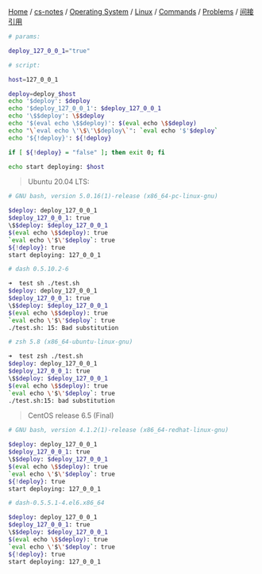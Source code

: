 [Home](https://mengxianbin.github.io) /
[cs-notes](https://mengxianbin.github.io/cs-notes/site) /
[Operating System](https://mengxianbin.github.io/cs-notes/site/Operating%20System) /
[Linux](https://mengxianbin.github.io/cs-notes/site/Operating%20System/Linux) /
[Commands](https://mengxianbin.github.io/cs-notes/site/Operating%20System/Linux/Commands) /
[Problems](https://mengxianbin.github.io/cs-notes/site/Operating%20System/Linux/Commands/Problems) /
[间接引用](https://mengxianbin.github.io/cs-notes/site/Operating%20System/Linux/Commands/Problems/%E9%97%B4%E6%8E%A5%E5%BC%95%E7%94%A8)

```sh
# params:

deploy_127_0_0_1="true"

# script:

host=127_0_0_1

deploy=deploy_$host
echo '$deploy': $deploy
echo '$deploy_127_0_0_1': $deploy_127_0_0_1
echo '\$$deploy': \$$deploy
echo '$(eval echo \$$deploy)': $(eval echo \$$deploy)
echo "\`eval echo \'\$\'\$deploy\`": `eval echo '$'$deploy`
echo '${!deploy}': ${!deploy}

if [ ${!deploy} = "false" ]; then exit 0; fi

echo start deploying: $host
```

> Ubuntu 20.04 LTS:

```sh
# GNU bash, version 5.0.16(1)-release (x86_64-pc-linux-gnu)

$deploy: deploy_127_0_0_1
$deploy_127_0_0_1: true
\$$deploy: $deploy_127_0_0_1
$(eval echo \$$deploy): true
`eval echo \'$\'$deploy`: true
${!deploy}: true
start deploying: 127_0_0_1

# dash 0.5.10.2-6

➜  test sh ./test.sh
$deploy: deploy_127_0_0_1
$deploy_127_0_0_1: true
\$$deploy: $deploy_127_0_0_1
$(eval echo \$$deploy): true
`eval echo \'$\'$deploy`: true
./test.sh: 15: Bad substitution

# zsh 5.8 (x86_64-ubuntu-linux-gnu)

➜  test zsh ./test.sh
$deploy: deploy_127_0_0_1
$deploy_127_0_0_1: true
\$$deploy: $deploy_127_0_0_1
$(eval echo \$$deploy): true
`eval echo \'$\'$deploy`: true
./test.sh:15: bad substitution
```

> CentOS release 6.5 (Final)

```sh
# GNU bash, version 4.1.2(1)-release (x86_64-redhat-linux-gnu)

$deploy: deploy_127_0_0_1
$deploy_127_0_0_1: true
\$$deploy: $deploy_127_0_0_1
$(eval echo \$$deploy): true
`eval echo \'$\'$deploy`: true
${!deploy}: true
start deploying: 127_0_0_1

# dash-0.5.5.1-4.el6.x86_64

$deploy: deploy_127_0_0_1
$deploy_127_0_0_1: true
\$$deploy: $deploy_127_0_0_1
$(eval echo \$$deploy): true
`eval echo \'$\'$deploy`: true
${!deploy}: true
start deploying: 127_0_0_1
```
